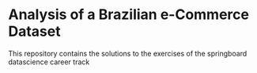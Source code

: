 # Analysis of a Brazilian e-Commerce Dataset
This repository contains the solutions to the exercises of the springboard datascience career track
